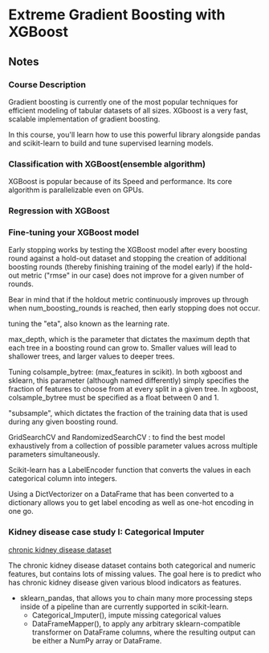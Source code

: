 # Extreme Gradient Boosting with XGBoost

## Notes

### Course Description

Gradient boosting is currently one of the most popular techniques for efficient modeling of tabular datasets of all sizes. XGboost is a very fast, scalable implementation of gradient boosting.

In this course, you'll learn how to use this powerful library alongside pandas and scikit-learn to build and tune supervised learning models.

### Classification with XGBoost(ensemble algorithm)

XGBoost is popular because of its Speed and performance. Its core algorithm is parallelizable even on GPUs.

### Regression with XGBoost

### Fine-tuning your XGBoost model

Early stopping works by testing the XGBoost model after every boosting round against a hold-out dataset and stopping the creation of additional boosting rounds (thereby finishing training of the model early) if the hold-out metric ("rmse" in our case) does not improve for a given number of rounds.

Bear in mind that if the holdout metric continuously improves up through when num_boosting_rounds is reached, then early stopping does not occur.

tuning the "eta", also known as the learning rate.

max_depth, which is the parameter that dictates the maximum depth that each tree in a boosting round can grow to. Smaller values will lead to shallower trees, and larger values to deeper trees.

Tuning colsample_bytree: (max_features in scikit). In both xgboost and sklearn, this parameter (although named differently) simply specifies the fraction of features to choose from at every split in a given tree. In xgboost, colsample_bytree must be specified as a float between 0 and 1.

"subsample", which dictates the fraction of the training data that is used during any given boosting round. 

GridSearchCV and RandomizedSearchCV : to find the best model exhaustively from a collection of possible parameter values across multiple parameters simultaneously.

 Scikit-learn has a LabelEncoder function that converts the values in each categorical column into integers. 

 Using a DictVectorizer on a DataFrame that has been converted to a dictionary allows you to get label encoding as well as one-hot encoding in one go.

### Kidney disease case study I: Categorical Imputer

[chronic kidney disease dataset](https://archive.ics.uci.edu/ml/datasets/chronic_kidney_disease)

The chronic kidney disease dataset contains both categorical and numeric features, but contains lots of missing values. The goal here is to predict who has chronic kidney disease given various blood indicators as features.

- sklearn_pandas, that allows you to chain many more processing steps inside of a pipeline than are currently supported in scikit-learn.
  - Categorical_Imputer(), impute missing categorical values
  - DataFrameMapper(), to apply any arbitrary sklearn-compatible transformer on DataFrame columns, where the resulting output can be either a NumPy array or DataFrame.

